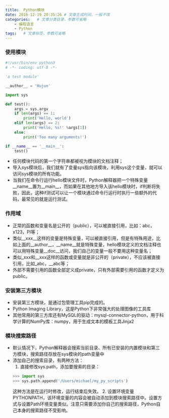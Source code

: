 ```yaml
---
title:  Python模块
date: 2016-12-19 20:35:26 # 文章生成时间，一般不改
categories:   # 文章分类目录，参数可省略
    - 编程语言
    - Python
tags:   # 文章标签，参数可省略
---
```

### 使用模块
```python
#!/usr/bin/env python3
# -*- coding: utf-8 -*-

'a test module'

__author__ = 'Hujun'

import sys

def test():
    args = sys.argv
    if len(args) == 1:
        print('Hello, world')
    elif len(args) == 2:
        print('Hello, %s!' %args[1])
    else:
        print('Too many arguments!')

if __name__ == '__main__':
    test()

```
* 任何模块代码的第一个字符串都被视为模块的文档注释；
* 导入sys模块后，我们就有了变量sys指向该模块，利用sys这个变量，就可以访问sys模块的所有功能。
* 当我们在命令行运行hello模块文件时，Python解释器把一个特殊变量\_\_name\_\_置为\_\_main\_\_，而如果在其他地方导入该hello模块时，if判断将失败，因此，这种if测试可以让一个模块通过命令行运行时执行一些额外的代码，最常见的就是运行测试。

### 作用域
* 正常的函数和变量名是公开的（public），可以被直接引用，比如：abc，x123，PI等；
* 类似\_\_xxx\_\_这样的变量是特殊变量，可以被直接引用，但是有特殊用途，比如上面的\_\_author\_\_，\_\_name\_\_就是特殊变量，hello模块定义的文档注释也可以用特殊变量\_\_doc\_\_访问，我们自己的变量一般不要用这种变量名；
* 类似\_xxx和\_\_xxx这样的函数或变量就是非公开的（private），不应该被直接引用，比如\_abc，\_\_abc等；
* 外部不需要引用的函数全部定义成private，只有外部需要引用的函数才定义为public。

### 安装第三方模块
* 安装第三方模块，是通过包管理工具pip完成的。
* Python Imaging Library，这是Python下非常强大的处理图像的工具库
* 其他常用的第三方库还有MySQL的驱动：mysql-connector-python，用于科学计算的NumPy库：numpy，用于生成文本的模板工具Jinja2

### 模块搜索路径
* 默认情况下，Python解释器会搜索当前目录、所有已安装的内置模块和第三方模块，搜索路径存放在sys模块的path变量中
* 添加自己的搜索目录，有两种方法：
	1. 直接修改sys.path，添加要搜索的目录：
	```python
    >>> import sys
	>>> sys.path.append('/Users/michael/my_py_scripts')
    ```
    这种方法是在运行时修改，运行结束后失效。
	2. 设置环境变量PYTHONPATH，该环境变量的内容会被自动添加到模块搜索路径中。设置方式与设置Path环境变量类似。注意只需要添加你自己的搜索路径，Python自己本身的搜索路径不受影响。



















